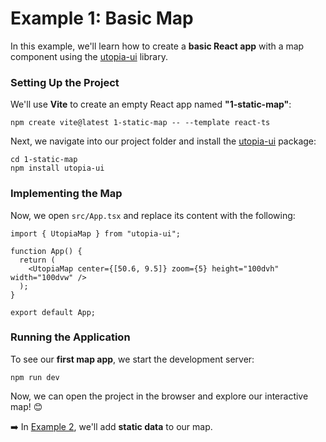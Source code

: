 # Example 1: Basic Map  

In this example, we'll learn how to create a **basic React app** with a map component using the [utopia-ui](https://github.com/utopia-os/utopia-ui) library.  

### Setting Up the Project  

We'll use **Vite** to create an empty React app named **"1-static-map"**:  

```shell
npm create vite@latest 1-static-map -- --template react-ts
```  

Next, we navigate into our project folder and install the [utopia-ui](https://github.com/utopia-os/utopia-ui) package:  

```shell
cd 1-static-map
npm install utopia-ui
```  

### Implementing the Map  

Now, we open `src/App.tsx` and replace its content with the following:  

```tsx
import { UtopiaMap } from "utopia-ui";

function App() {
  return (
    <UtopiaMap center={[50.6, 9.5]} zoom={5} height="100dvh" width="100dvw" />
  );
}

export default App;
```  

### Running the Application  

To see our **first map app**, we start the development server:  

```shell
npm run dev
```  

Now, we can open the project in the browser and explore our interactive map! 😊  

➡️ In [Example 2](../2-static-layers/), we'll add **static data** to our map.  
